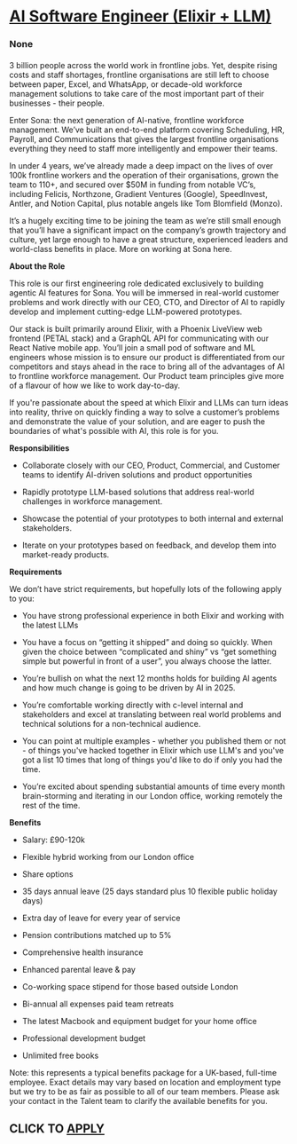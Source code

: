 # [AI Software Engineer (Elixir + LLM)](https://www.remotewlb.com/apply/ai-software-engineer-elixir-llm)  
### None  
####  

3 billion people across the world work in frontline jobs. Yet, despite rising costs and staff shortages, frontline organisations are still left to choose between paper, Excel, and WhatsApp, or decade-old workforce management solutions to take care of the most important part of their businesses - their people.

Enter Sona: the next generation of AI-native, frontline workforce management. We’ve built an end-to-end platform covering Scheduling, HR, Payroll, and Communications that gives the largest frontline organisations everything they need to staff more intelligently and empower their teams.

In under 4 years, we’ve already made a deep impact on the lives of over 100k frontline workers and the operation of their organisations, grown the team to 110+, and secured over $50M in funding from notable VC’s, including Felicis, Northzone, Gradient Ventures (Google), SpeedInvest, Antler, and Notion Capital, plus notable angels like Tom Blomfield (Monzo).

It’s a hugely exciting time to be joining the team as we’re still small enough that you’ll have a significant impact on the company’s growth trajectory and culture, yet large enough to have a great structure, experienced leaders and world-class benefits in place. More on working at Sona here.

 **About the Role**

This role is our first engineering role dedicated exclusively to building agentic AI features for Sona. You will be immersed in real-world customer problems and work directly with our CEO, CTO, and Director of AI to rapidly develop and implement cutting-edge LLM-powered prototypes.

Our stack is built primarily around Elixir, with a Phoenix LiveView web frontend (PETAL stack) and a GraphQL API for communicating with our React Native mobile app. You’ll join a small pod of software and ML engineers whose mission is to ensure our product is differentiated from our competitors and stays ahead in the race to bring all of the advantages of AI to frontline workforce management. Our Product team principles give more of a flavour of how we like to work day-to-day.

If you're passionate about the speed at which Elixir and LLMs can turn ideas into reality, thrive on quickly finding a way to solve a customer’s problems and demonstrate the value of your solution, and are eager to push the boundaries of what's possible with AI, this role is for you.

 **Responsibilities**

  * Collaborate closely with our CEO, Product, Commercial, and Customer teams to identify AI-driven solutions and product opportunities

  * Rapidly prototype LLM-based solutions that address real-world challenges in workforce management.

  * Showcase the potential of your prototypes to both internal and external stakeholders.

  * Iterate on your prototypes based on feedback, and develop them into market-ready products.

**Requirements**

We don’t have strict requirements, but hopefully lots of the following apply to you:

  * You have strong professional experience in both Elixir and working with the latest LLMs

  * You have a focus on “getting it shipped” and doing so quickly. When given the choice between “complicated and shiny” vs “get something simple but powerful in front of a user”, you always choose the latter.

  * You’re bullish on what the next 12 months holds for building AI agents and how much change is going to be driven by AI in 2025.

  * You’re comfortable working directly with c-level internal and stakeholders and excel at translating between real world problems and technical solutions for a non-technical audience. 

  * You can point at multiple examples - whether you published them or not - of things you've hacked together in Elixir which use LLM's and you've got a list 10 times that long of things you'd like to do if only you had the time.

  * You’re excited about spending substantial amounts of time every month brain-storming and iterating in our London office, working remotely the rest of the time.

**Benefits**

  * Salary: £90-120k

  * Flexible hybrid working from our London office

  * Share options

  * 35 days annual leave (25 days standard plus 10 flexible public holiday days) 

  * Extra day of leave for every year of service

  * Pension contributions matched up to 5%

  * Comprehensive health insurance

  * Enhanced parental leave & pay

  * Co-working space stipend for those based outside London

  * Bi-annual all expenses paid team retreats

  * The latest Macbook and equipment budget for your home office

  * Professional development budget

  * Unlimited free books

  
Note: this represents a typical benefits package for a UK-based, full-time employee. Exact details may vary based on location and employment type but we try to be as fair as possible to all of our team members. Please ask your contact in the Talent team to clarify the available benefits for you.

  
## CLICK TO [APPLY](https://www.remotewlb.com/apply/ai-software-engineer-elixir-llm)

